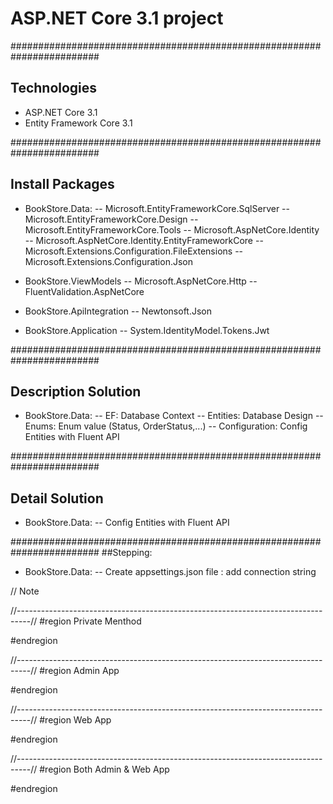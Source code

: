 # ASP.NET Core 3.1 project

########################################################################
## Technologies
- ASP.NET Core 3.1
- Entity Framework Core 3.1


########################################################################
## Install Packages
- BookStore.Data:
-- Microsoft.EntityFrameworkCore.SqlServer
-- Microsoft.EntityFrameworkCore.Design
-- Microsoft.EntityFrameworkCore.Tools
-- Microsoft.AspNetCore.Identity
-- Microsoft.AspNetCore.Identity.EntityFrameworkCore
-- Microsoft.Extensions.Configuration.FileExtensions
-- Microsoft.Extensions.Configuration.Json

- BookStore.ViewModels
-- Microsoft.AspNetCore.Http
-- FluentValidation.AspNetCore

- BookStore.ApiIntegration
-- Newtonsoft.Json

- BookStore.Application
-- System.IdentityModel.Tokens.Jwt







########################################################################
## Description Solution
- BookStore.Data:
-- EF: Database Context
-- Entities: Database Design
-- Enums: Enum value (Status, OrderStatus,...)
-- Configuration: Config Entities with Fluent API



########################################################################
## Detail Solution
- BookStore.Data:
-- Config Entities with Fluent API





########################################################################
##Stepping:
- BookStore.Data:
-- Create appsettings.json file : add connection string



















// Note

//---------------------------------------------------------------------------------//
#region Private Menthod


#endregion

//---------------------------------------------------------------------------------//
#region Admin App


#endregion

//---------------------------------------------------------------------------------//
#region Web App


#endregion

//---------------------------------------------------------------------------------//
#region Both Admin & Web App


#endregion












